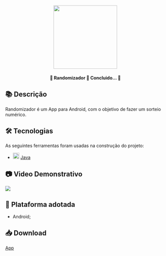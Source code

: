 <h1 align="center">
   <img src="https://firebasestorage.googleapis.com/v0/b/apostas-e1af2.appspot.com/o/java%2FRandomizador.png?alt=media&token=ff2d097a-4ecb-4137-896f-409a955ab7d3" width="200">
</h1>

<h4 align="center"> 
	🚧 Randomizador 🚀 Concluido...  🚧
</h4>

## 📚 Descrição
Randomizador é um App para Android, com o objetivo de fazer um sorteio numérico.

## 🛠 Tecnologias

As seguintes ferramentas foram usadas na construção do projeto:

- <img src="https://cdn.jsdelivr.net/gh/devicons/devicon/icons/java/java-original.svg" height="20" width="20"/> [Java](https://www.java.com/pt-BR/)

## 📷 Video Demonstrativo
<div>
<a href="https://youtu.be/uJgLKGlOTJU" target="_blank"><img src="https://img.shields.io/badge/YouTube-FF0000?style=for-the-badge&logo=youtube&logoColor=white" target="_blank"></a>
</div>

## 📱 Plataforma adotada

  - Android;

## 📥 Download
[App](https://drive.google.com/file/d/1Z6GVn5M0wNr8j3cjM5ifAwjRSXjTWBlX/view?usp=sharing)
